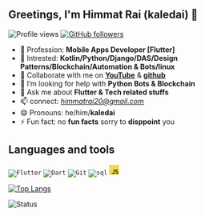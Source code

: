 ## Greetings, I'm Himmat Rai (kaledai) 👋


<!-- **kaledai/kaledai** is a ✨ _special_ ✨ repository because its `README.md` (this file) appears on your GitHub profile. -->

<!-- Here are some ideas to get you started: -->
![Profile views](https://gpvc.arturio.dev/kaledai) [![GitHub followers](https://img.shields.io/github/followers/kaledai.svg?style=social&label=Follow&maxAge=2592000)](https://github.com/kaledai?tab=followers)  
<!-- [![GitHub stars](https://img.shields.io/github/stars/kaledai/StrapDown.js.svg?style=social&label=Star&maxAge=2592000)](https://GitHub.com/kaledai/StrapDown.js/stargazers/) [![GitHub forks](https://img.shields.io/github/forks/kaledai/StrapDown.js.svg?style=social&label=Fork&maxAge=2592000)](https://GitHub.com/kaledai/StrapDown.js/network/)
 -->




- 🔭 Profession: **Mobile Apps Developer [Flutter]**
- 🌱 Intrested: **Kotlin/Python/Django/DAS/Design Patterns/Blockchain/Automation & Bots/linux**
- 👯 Collaborate with me on [**YouTube**](https://www.youtube.com/channel/UCO6xqyNDG_U2aVKj8K_7Lvw) & [**github**](https://github.com/kaledai)
- 🤔 I’m looking for help with **Python Bots & Blockchain**
- 💬 Ask me about **Flutter & Tech related stuffs**
- 📫 connect: *himmatrai20@gmail.com*
- 😄 Pronouns: he/him/**kaledai**
- ⚡ Fun fact: no **fun facts** sorry to **disppoint** you 

## Languages and tools

<code><img height="20" src="https://avatars.githubusercontent.com/u/14101776?s=20&v=4" alt="Flutter"></code>
<code><img height="20" src="https://avatars.githubusercontent.com/u/1609975?s=20&v=4" alt="Dart"></code>
<code><img height="20" src="https://avatars.githubusercontent.com/u/18133?s=20&v=4" alt="Git"></code>
<code><img height="20" src="https://avatars.githubusercontent.com/u/9950313?s=20&v=4" alt="sql"></code>
<code><img height="20" src="https://raw.githubusercontent.com/github/explore/80688e429a7d4ef2fca1e82350fe8e3517d3494d/topics/javascript/javascript.png" alt="html"></code>


<!-- [![trophy](https://github-profile-trophy.vercel.app/?username=kaledai&margin-w=15)](https://github.com/kaledai?tab=repositories) -->

[![Top Langs](https://github-readme-stats.vercel.app/api/top-langs/?username=kaledai&layout=compact)](https://github.com/kaledai?tab=repositories)

![Status](https://github-readme-stats.vercel.app/api?username=kaledai&&show_icons=true&count_private=true&title_color=00000&icon_color=bb2acf&text_color=00000&bg_color=ffffff)

<!-- [![Sparkline](https://stars.medv.io/kaledai/badges.svg)](https://stars.medv.io/Naereen/badges) -->


